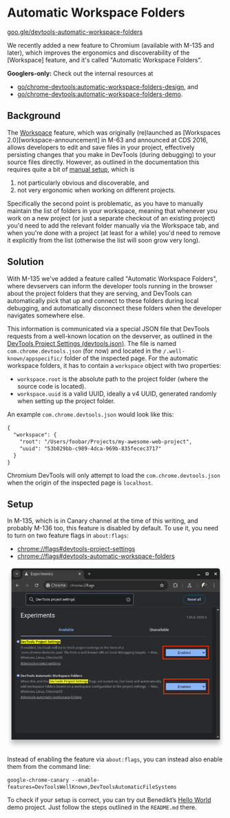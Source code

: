 # Automatic Workspace Folders

[goo.gle/devtools-automatic-workspace-folders][self-link]

We recently added a new feature to Chromium (available with M-135 and later),
which improves the ergonomics and discoverability of the [Workspace] feature,
and it's called "Automatic Workspace Folders".

**Googlers-only:** Check out the internal resources at

-   [go/chrome-devtools:automatic-workspace-folders-design][design-doc], and
-   [go/chrome-devtools:automatic-workspace-folders-demo][demo].

## Background

The [Workspace][workspace-doc] feature, which was originally (re)launched as
[Workspaces 2.0][workspace-announcement] in M-63 and announced at CDS 2016,
allows developers to edit and save files in your project, effectively persisting
changes that you make in DevTools (during debugging) to your source files
directly. However, as outlined in the documentation this requires quite a bit of
[manual setup](https://developer.chrome.com/docs/devtools/workspaces#devtools),
which is

1.  not particularly obvious and discoverable, and
2.  not very ergonomic when working on different projects.

Specifically the second point is problematic, as you have to manually maintain
the list of folders in your workspace, meaning that whenever you work on a new
project (or just a separate checkout of an existing project) you'd need to add
the relevant folder manually via the Workspace tab, and when you're done with a
project (at least for a while) you'd need to remove it explicitly from the list
(otherwise the list will soon grow very long).

## Solution

With M-135 we've added a feature called "Automatic Workspace Folders", where
devservers can inform the developer tools running in the browser about the
project folders that they are serving, and DevTools can automatically pick that
up and connect to these folders during local debugging, and automatically
disconnect these folders when the developer navigates somewhere else.

This information is communicated via a special JSON file that DevTools requests
from a well-known location on the devserver, as outlined in the
[DevTools Project Settings (devtools.json)][design-doc-json]. The file is named
`com.chrome.devtools.json` (for now) and located in the
`/.well-known/appspecific/` folder of the inspected page. For the automatic
workspace folders, it has to contain a `workspace` object with two properties:

-   `workspace.root` is the absolute path to the project folder (where the
    source code is located).
-   `workspace.uuid` is a valid UUID, ideally a v4 UUID, generated randomly when
    setting up the project folder.

An example `com.chrome.devtools.json` would look like this:

```
{
  "workspace": {
    "root": "/Users/foobar/Projects/my-awesome-web-project",
    "uuid": "53b029bb-c989-4dca-969b-835fecec3717"
  }
}
```

Chromium DevTools will only attempt to load the `com.chrome.devtools.json` when
the origin of the inspected page is `localhost`.

## Setup

In M-135, which is in Canary channel at the time of this writing, and probably
M-136 too, this feature is disabled by default. To use it, you need to turn on
two feature flags in `about:flags`:

-   [chrome://flags#devtools-project-settings](chrome://flags#devtools-project-settings)
-   [chrome://flags#devtools-automatic-workspace-folders](chrome://flags#devtools-automatic-workspace-folders)

![](./images/automatic_workspace_folders_flags.png)

Instead of enabling the feature via `about:flags`, you can instead also enable
them from the command line:

```
google-chrome-canary --enable-features=DevToolsWellKnown,DevToolsAutomaticFileSystems
```

To check if your setup is correct, you can try out Benedikt’s
[Hello World][hello-world] demo project. Just follow the steps outlined in the
`README.md` there.

[self-link]: http://goo.gle/devtools-automatic-workspace-folders
[design-doc]: http://go/chrome-devtools:automatic-workspace-folders-design
[demo]: http://go/chrome-devtools:automatic-workspace-folders-demo
[workspace-doc]: https://developer.chrome.com/docs/devtools/workspaces
[workspaces-announcement]: https://developer.chrome.com/blog/new-in-devtools-63#workspaces
[design-doc-json]: https://goo.gle/devtools-json-design
[hello-world]: https://github.com/bmeurer/automatic-workspace-folders-hello-world
